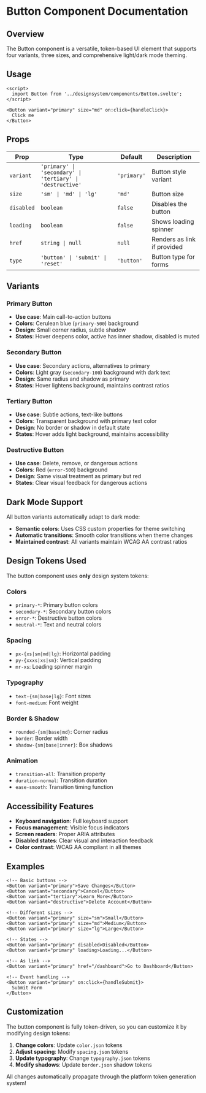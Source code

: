 # Button Component Documentation

## Overview

The Button component is a versatile, token-based UI element that supports four variants, three sizes, and comprehensive light/dark mode theming.

## Usage

```svelte
<script>
  import Button from '../designsystem/components/Button.svelte';
</script>

<Button variant="primary" size="md" on:click={handleClick}>
  Click me
</Button>
```

## Props

| Prop | Type | Default | Description |
|------|------|---------|-------------|
| `variant` | `'primary' \| 'secondary' \| 'tertiary' \| 'destructive'` | `'primary'` | Button style variant |
| `size` | `'sm' \| 'md' \| 'lg'` | `'md'` | Button size |
| `disabled` | `boolean` | `false` | Disables the button |
| `loading` | `boolean` | `false` | Shows loading spinner |
| `href` | `string \| null` | `null` | Renders as link if provided |
| `type` | `'button' \| 'submit' \| 'reset'` | `'button'` | Button type for forms |

## Variants

### Primary Button
- **Use case**: Main call-to-action buttons
- **Colors**: Cerulean blue (`primary-500`) background
- **Design**: Small corner radius, subtle shadow
- **States**: Hover deepens color, active has inner shadow, disabled is muted

### Secondary Button  
- **Use case**: Secondary actions, alternatives to primary
- **Colors**: Light gray (`secondary-100`) background with dark text
- **Design**: Same radius and shadow as primary
- **States**: Hover lightens background, maintains contrast ratios

### Tertiary Button
- **Use case**: Subtle actions, text-like buttons
- **Colors**: Transparent background with primary text color
- **Design**: No border or shadow in default state
- **States**: Hover adds light background, maintains accessibility

### Destructive Button
- **Use case**: Delete, remove, or dangerous actions
- **Colors**: Red (`error-500`) background
- **Design**: Same visual treatment as primary but red
- **States**: Clear visual feedback for dangerous actions

## Dark Mode Support

All button variants automatically adapt to dark mode:
- **Semantic colors**: Uses CSS custom properties for theme switching
- **Automatic transitions**: Smooth color transitions when theme changes
- **Maintained contrast**: All variants maintain WCAG AA contrast ratios

## Design Tokens Used

The button component uses **only** design system tokens:

### Colors
- `primary-*`: Primary button colors
- `secondary-*`: Secondary button colors  
- `error-*`: Destructive button colors
- `neutral-*`: Text and neutral colors

### Spacing
- `px-{xs|sm|md|lg}`: Horizontal padding
- `py-{xxxs|xs|sm}`: Vertical padding
- `mr-xs`: Loading spinner margin

### Typography
- `text-{sm|base|lg}`: Font sizes
- `font-medium`: Font weight

### Border & Shadow
- `rounded-{sm|base|md}`: Corner radius
- `border`: Border width
- `shadow-{sm|base|inner}`: Box shadows

### Animation
- `transition-all`: Transition property
- `duration-normal`: Transition duration
- `ease-smooth`: Transition timing function

## Accessibility Features

- **Keyboard navigation**: Full keyboard support
- **Focus management**: Visible focus indicators
- **Screen readers**: Proper ARIA attributes
- **Disabled states**: Clear visual and interaction feedback
- **Color contrast**: WCAG AA compliant in all themes

## Examples

```svelte
<!-- Basic buttons -->
<Button variant="primary">Save Changes</Button>
<Button variant="secondary">Cancel</Button>
<Button variant="tertiary">Learn More</Button>
<Button variant="destructive">Delete Account</Button>

<!-- Different sizes -->
<Button variant="primary" size="sm">Small</Button>
<Button variant="primary" size="md">Medium</Button>
<Button variant="primary" size="lg">Large</Button>

<!-- States -->
<Button variant="primary" disabled>Disabled</Button>
<Button variant="primary" loading>Loading...</Button>

<!-- As link -->
<Button variant="primary" href="/dashboard">Go to Dashboard</Button>

<!-- Event handling -->
<Button variant="primary" on:click={handleSubmit}>
  Submit Form
</Button>
```

## Customization

The button component is fully token-driven, so you can customize it by modifying design tokens:

1. **Change colors**: Update `color.json` tokens
2. **Adjust spacing**: Modify `spacing.json` tokens  
3. **Update typography**: Change `typography.json` tokens
4. **Modify shadows**: Update `border.json` shadow tokens

All changes automatically propagate through the platform token generation system!
